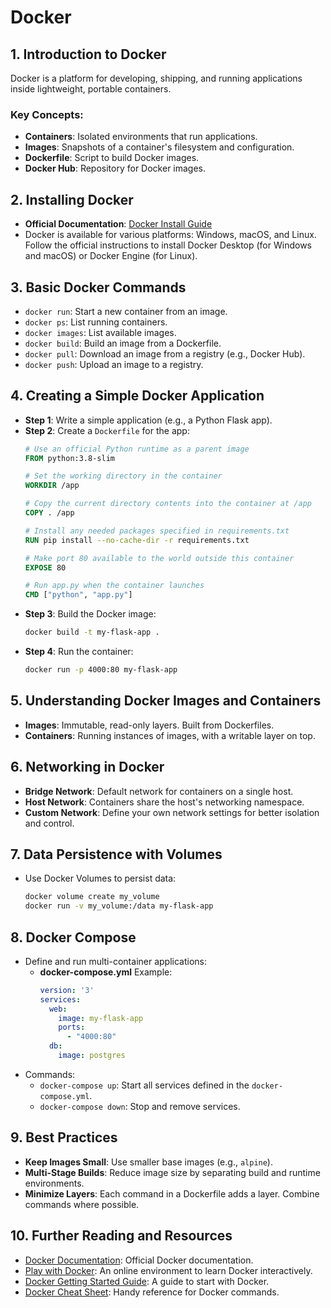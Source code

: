 
# Docker

## 1. Introduction to Docker
Docker is a platform for developing, shipping, and running applications inside lightweight, portable containers.

### Key Concepts:
- **Containers**: Isolated environments that run applications.
- **Images**: Snapshots of a container's filesystem and configuration.
- **Dockerfile**: Script to build Docker images.
- **Docker Hub**: Repository for Docker images.

## 2. Installing Docker
- **Official Documentation**: [Docker Install Guide](https://docs.docker.com/get-docker/)
- Docker is available for various platforms: Windows, macOS, and Linux. Follow the official instructions to install Docker Desktop (for Windows and macOS) or Docker Engine (for Linux).

## 3. Basic Docker Commands
- `docker run`: Start a new container from an image.
- `docker ps`: List running containers.
- `docker images`: List available images.
- `docker build`: Build an image from a Dockerfile.
- `docker pull`: Download an image from a registry (e.g., Docker Hub).
- `docker push`: Upload an image to a registry.

## 4. Creating a Simple Docker Application
- **Step 1**: Write a simple application (e.g., a Python Flask app).
- **Step 2**: Create a `Dockerfile` for the app:
    ```Dockerfile
    # Use an official Python runtime as a parent image
    FROM python:3.8-slim

    # Set the working directory in the container
    WORKDIR /app

    # Copy the current directory contents into the container at /app
    COPY . /app

    # Install any needed packages specified in requirements.txt
    RUN pip install --no-cache-dir -r requirements.txt

    # Make port 80 available to the world outside this container
    EXPOSE 80

    # Run app.py when the container launches
    CMD ["python", "app.py"]
    ```
- **Step 3**: Build the Docker image:
    ```bash
    docker build -t my-flask-app .
    ```
- **Step 4**: Run the container:
    ```bash
    docker run -p 4000:80 my-flask-app
    ```

## 5. Understanding Docker Images and Containers
- **Images**: Immutable, read-only layers. Built from Dockerfiles.
- **Containers**: Running instances of images, with a writable layer on top.

## 6. Networking in Docker
- **Bridge Network**: Default network for containers on a single host.
- **Host Network**: Containers share the host's networking namespace.
- **Custom Network**: Define your own network settings for better isolation and control.

## 7. Data Persistence with Volumes
- Use Docker Volumes to persist data:
    ```bash
    docker volume create my_volume
    docker run -v my_volume:/data my-flask-app
    ```

## 8. Docker Compose
- Define and run multi-container applications:
    - **docker-compose.yml** Example:
        ```yaml
        version: '3'
        services:
          web:
            image: my-flask-app
            ports:
              - "4000:80"
          db:
            image: postgres
        ```
- Commands:
    - `docker-compose up`: Start all services defined in the `docker-compose.yml`.
    - `docker-compose down`: Stop and remove services.

## 9. Best Practices
- **Keep Images Small**: Use smaller base images (e.g., `alpine`).
- **Multi-Stage Builds**: Reduce image size by separating build and runtime environments.
- **Minimize Layers**: Each command in a Dockerfile adds a layer. Combine commands where possible.

## 10. Further Reading and Resources
- [Docker Documentation](https://docs.docker.com/): Official Docker documentation.
- [Play with Docker](https://labs.play-with-docker.com/): An online environment to learn Docker interactively.
- [Docker Getting Started Guide](https://docs.docker.com/get-started/): A guide to start with Docker.
- [Docker Cheat Sheet](https://dockerlabs.collabnix.com/docker/cheatsheet/): Handy reference for Docker commands.
